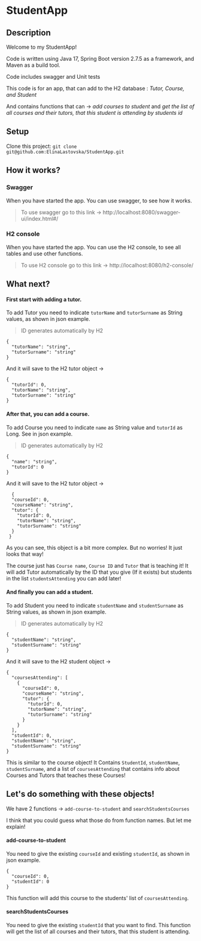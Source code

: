 # StudentApp
## Description

Welcome to my StudentApp!

Code is written using Java 17, Spring Boot version 2.7.5 as a framework, and Maven as a build tool.

Code includes swagger and Unit tests

This code is for an app, that can add to the H2 database :
*Tutor, Course, and Student*

And contains functions that can -> *add courses to student*  and  *get the list of all courses and their tutors, that this student
is attending by students id*

## Setup
Clone this project: `git clone git@github.com:ElinaLastovska/StudentApp.git`

## How it works?
### Swagger
When you have started the app. You can use swagger, to see how it works.
> To use swagger go to this link -> http://localhost:8080/swagger-ui/index.html#/
### H2 console
When you have started the app. You can use the H2 console, to see all tables and use other functions.
> To use H2 console go to this link -> http://localhost:8080/h2-console/
## What next?
#### First start with adding a tutor.
To add Tutor you need to indicate `tutorName` and `tutorSurname` as String values, as shown in json example.

> ID generates automatically by H2

```
{
  "tutorName": "string",
  "tutorSurname": "string"
}
```
And it will save to the H2 tutor object ->
```
{
  "tutorId": 0,
  "tutorName": "string",
  "tutorSurname": "string"
}
```


#### After that, you can add a course. 
To add Course you need to indicate `name` as String value and `tutorId` as Long. See in json example.

> ID generates automatically by H2

```
{
  "name": "string",
  "tutorId": 0
}
```
And it will save to the H2 tutor object ->
```
  {
  "courseId": 0,
  "courseName": "string",
  "tutor": {
    "tutorId": 0,
    "tutorName": "string",
    "tutorSurname": "string"
  }
 }
```
As you can see, this object is a bit more complex. But no worries! It just looks that way! 

The course just has `Course name`, `Course ID` and `Tutor` that is teaching it!
It will add Tutor automatically by the ID that you give (If it exists) but students in the list `studentsAttending` you can add later!

#### And finally you can add a student.
To add Student you need to indicate `studentName` and `studentSurname` as String values, as shown in json example.

> ID generates automatically by H2

```
{
  "studentName": "string",
  "studentSurname": "string"
}
```
And it will save to the H2 student object ->
```
{
  "coursesAttending": [
    {
      "courseId": 0,
      "courseName": "string",
      "tutor": {
        "tutorId": 0,
        "tutorName": "string",
        "tutorSurname": "string"
      }
    }
  ],
  "studentId": 0,
  "studentName": "string",
  "studentSurname": "string"
}
```
This is similar to the course object!
It Contains `StudentId`, `studentName`, `studentSurname`, and a list of `coursesAttending` that contains info about Courses and Tutors that teaches these Courses!

## Let's do something with these objects!
We have 2 functions -> `add-course-to-student` and `searchStudentsCourses`

I think that you could guess what those do from function names.
But let me explain!

#### add-course-to-student
You need to give the existing `courseId` and existing `studentId`, as shown in json example.
```
{
  "courseId": 0,
  "studentId": 0
}
```
This function will add this course to the students' list of `coursesAttending`.
#### searchStudentsCourses
You need to give the existing `studentId` that you want to find.
This function will get the list of all courses and their tutors, that this student
is attending.
